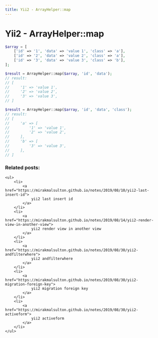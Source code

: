 ```yaml
---
title: Yii2 - ArrayHelper::map
---
```


<h1 class="header">Yii2 - ArrayHelper::map</h1>

```php
$array = [
    ['id' => '1', 'data' => 'value 1', 'class' => 'a'],
    ['id' => '2', 'data' => 'value 2', 'class' => 'a'],
    ['id' => '3', 'data' => 'value 3', 'class' => 'b'],
];
```

```php
$result = ArrayHelper::map($array, 'id', 'data');
// result:
// [
//     '1' => 'value 1',
//     '2' => 'value 2',
//     '3' => 'value 3',
// ]
```

```php
$result = ArrayHelper::map($array, 'id', 'data', 'class');
// result:
// [
//     'a' => [
//         '1' => 'value 1',
//         '2' => 'value 2',
//     ],
//     'b' => [
//         '3' => 'value 3',
//     ],
// ]
```


<div class="related_posts_block">
    <h3>Related posts:</h3>

    <ul>
        <li>
            <a href="https://mirakmalsulton.github.io/notes/2019/08/10/yii2-last-insert-id">
                yii2 last insert id
            </a>
        </li>
        <li>
            <a href="https://mirakmalsulton.github.io/notes/2019/08/14/yii2-render-view-in-another-view">
                yii2 render view in another view
            </a>
        </li>
        <li>
            <a href="https://mirakmalsulton.github.io/notes/2019/08/30/yii2-andfilterwhere">
                yii2 andfilterwhere
            </a>
        </li>
		<li>
            <a href="https://mirakmalsulton.github.io/notes/2019/08/30/yii2-migration-foreign-key">
                yii2 migration foreign key
            </a>
        </li>
		<li>
            <a href="https://mirakmalsulton.github.io/notes/2019/08/30/yii2-activeform">
                yii2 activeform
            </a>
        </li>
    </ul>
</div>